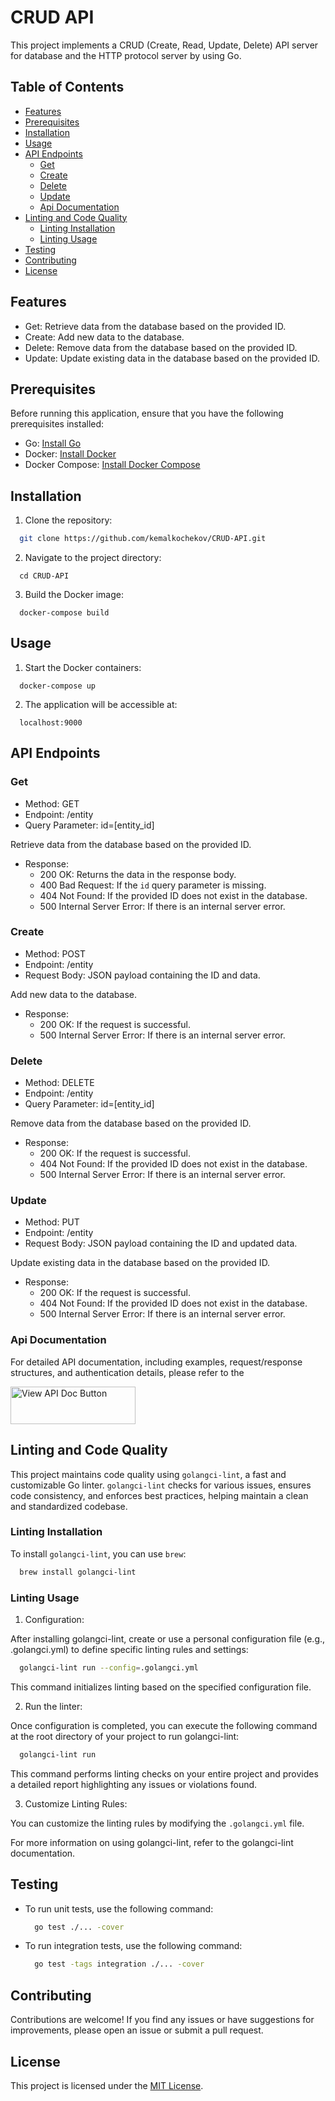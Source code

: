 # CRUD API

This project implements a CRUD (Create, Read, Update, Delete) API server for database and the HTTP protocol server by using Go. 

## Table of Contents
- [Features](#features)
- [Prerequisites](#prerequisites)
- [Installation](#installation)
- [Usage](#usage)
- [API Endpoints](#api-endpoints)
  - [Get](#get)
  - [Create](#create)
  - [Delete](#delete)
  - [Update](#update)
  - [Api Documentation](#api-documentation)
- [Linting and Code Quality](#linting-and-code-quality)
  - [Linting Installation](#linting-installation)
  - [Linting Usage](#linting-usage)
- [Testing](#testing)
- [Contributing](#contributing)
- [License](#license)


## Features

- Get: Retrieve data from the database based on the provided ID.
- Create: Add new data to the database.
- Delete: Remove data from the database based on the provided ID.
- Update: Update existing data in the database based on the provided ID.

## Prerequisites

Before running this application, ensure that you have the following prerequisites installed:

- Go: [Install Go](https://go.dev/doc/install/)
- Docker: [Install Docker](https://docs.docker.com/get-docker/)
- Docker Compose: [Install Docker Compose](https://docs.docker.com/compose/install/)

## Installation

1. Clone the repository:
  ```bash
    git clone https://github.com/kemalkochekov/CRUD-API.git
  ```

2. Navigate to the project directory:
  ```
    cd CRUD-API
  ```
3. Build the Docker image:
  ```
    docker-compose build
  ```

## Usage
1. Start the Docker containers:
  ```
    docker-compose up
  ```
2. The application will be accessible at:
  ```
    localhost:9000
  ```
## API Endpoints

### Get

- Method: GET
- Endpoint: /entity
- Query Parameter: id=[entity_id]

Retrieve data from the database based on the provided ID.

- Response:
  - 200 OK: Returns the data in the response body.
  - 400 Bad Request: If the `id` query parameter is missing.
  - 404 Not Found: If the provided ID does not exist in the database.
  - 500 Internal Server Error: If there is an internal server error.

### Create

- Method: POST
- Endpoint: /entity
- Request Body: JSON payload containing the ID and data.

Add new data to the database.

- Response:
  - 200 OK: If the request is successful.
  - 500 Internal Server Error: If there is an internal server error.

### Delete

- Method: DELETE
- Endpoint: /entity
- Query Parameter: id=[entity_id]

Remove data from the database based on the provided ID.

- Response:
  - 200 OK: If the request is successful.
  - 404 Not Found: If the provided ID does not exist in the database.
  - 500 Internal Server Error: If there is an internal server error.

### Update

- Method: PUT
- Endpoint: /entity
- Request Body: JSON payload containing the ID and updated data.

Update existing data in the database based on the provided ID.

- Response:
  - 200 OK: If the request is successful.
  - 404 Not Found: If the provided ID does not exist in the database.
  - 500 Internal Server Error: If there is an internal server error.

### Api Documentation

For detailed API documentation, including examples, request/response structures, and authentication details, please refer to the

<a href="https://documenter.getpostman.com/view/31073105/2s9YeN2oV9" target="_blank">
    <img alt="View API Doc Button" src="https://github.com/kemalkochekov/Go-Backend-CRUD-Api-Server/assets/85355663/e5cc7ad1-a31f-4c0d-b4b7-c4ab6e69f5a7" width="200" height="60"/>
</a>

## Linting and Code Quality

This project maintains code quality using `golangci-lint`, a fast and customizable Go linter. `golangci-lint` checks for various issues, ensures code consistency, and enforces best practices, helping maintain a clean and standardized codebase.

### Linting Installation

To install `golangci-lint`, you can use `brew`:

```bash
  brew install golangci-lint
```

### Linting Usage
1. Configuration: 

After installing golangci-lint, create or use a personal configuration file (e.g., .golangci.yml) to define specific linting rules and settings:
```bash
  golangci-lint run --config=.golangci.yml
```
This command initializes linting based on the specified configuration file.

2. Run the linter:

Once configuration is completed, you can execute the following command at the root directory of your project to run golangci-lint:

```bash
  golangci-lint run
```
This command performs linting checks on your entire project and provides a detailed report highlighting any issues or violations found.

3. Customize Linting Rules:

You can customize the linting rules by modifying the `.golangci.yml` file.

For more information on using golangci-lint, refer to the golangci-lint documentation.


## Testing

- To run unit tests, use the following command:
  ```bash
    go test ./... -cover
  ```
- To run integration tests, use the following command:
  ```bash
    go test -tags integration ./... -cover
  ```

## Contributing

Contributions are welcome! If you find any issues or have suggestions for improvements, please open an issue or submit a pull request.

## License

This project is licensed under the [MIT License](LICENSE).
